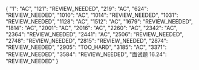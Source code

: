 {
  "1": "AC",
  "121": "REVIEW_NEEDED",
  "219": "AC",
  "624": "REVIEW_NEEDED",
  "1010": "AC",
  "1014": "REVIEW_NEEDED",
  "1031": "REVIEW_NEEDED",
  "1128": "AC",
  "1512": "AC",
  "1679": "REVIEW_NEEDED",
  "1814": "AC",
  "2001": "AC",
  "2016": "AC",
  "2260": "AC",
  "2342": "AC",
  "2364": "REVIEW_NEEDED",
  "2441": "AC",
  "2506": "REVIEW_NEEDED",
  "2748": "REVIEW_NEEDED",
  "2815": "REVIEW_NEEDED",
  "2874": "REVIEW_NEEDED",
  "2905": "TOO_HARD",
  "3185": "AC",
  "3371": "REVIEW_NEEDED",
  "3584": "REVIEW_NEEDED",
  "面试题 16.24": "REVIEW_NEEDED"
}
